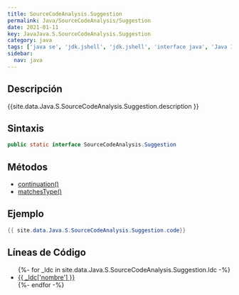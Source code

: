 ```yaml
---
title: SourceCodeAnalysis.Suggestion
permalink: Java/SourceCodeAnalysis/Suggestion
date: 2021-01-11
key: JavaJava.S.SourceCodeAnalysis.Suggestion
category: java
tags: ['java se', 'jdk.jshell', 'jdk.jshell', 'interface java', 'Java 1.0']
sidebar: 
  nav: java
---
```


## Descripción
{{site.data.Java.S.SourceCodeAnalysis.Suggestion.description }}

## Sintaxis
~~~java
public static interface SourceCodeAnalysis.Suggestion
~~~

## Métodos
* [continuation()](/Java/SourceCodeAnalysis/Suggestion/continuation)
* [matchesType()](/Java/SourceCodeAnalysis/Suggestion/matchesType)

## Ejemplo
~~~java
{{ site.data.Java.S.SourceCodeAnalysis.Suggestion.code}}
~~~

## Líneas de Código
<ul>
{%- for _ldc in site.data.Java.S.SourceCodeAnalysis.Suggestion.ldc -%}
   <li>
       <a href="{{_ldc['url'] }}">{{ _ldc['nombre'] }}</a>
   </li>
{%- endfor -%}
</ul>
